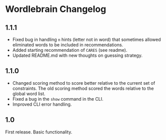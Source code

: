 Wordlebrain Changelog
=====================

1.1.1
-----
* Fixed bug in handling `n` hints (letter not in word) that sometimes allowed eliminated words to be included
  in recommendations. 
* Added starting recommendation of `CARES` (see readme).
* Updated README.md with new thoughts on guessing strategy.

1.1.0
-----
* Changed scoring method to score better relative to the current set of constraints.  The old scoring method scored the words relative to the global word list.
* Fixed a bug in the `show` command in the CLI.
* Improved CLI error handling.

1.0
---
First release. Basic functionality.